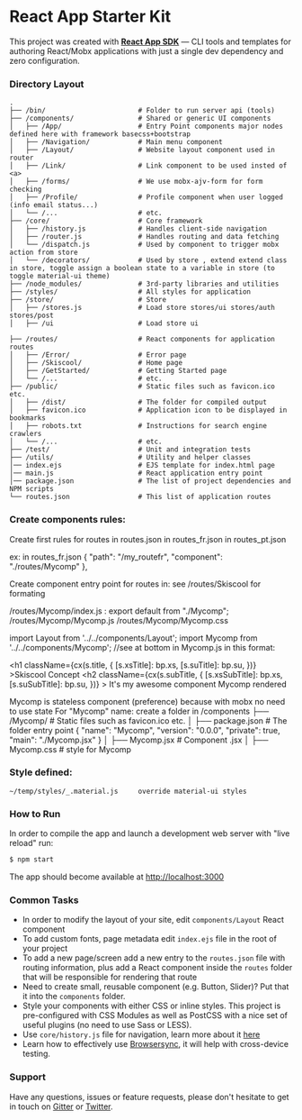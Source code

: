 # React App Starter Kit

This project was created with **[React App SDK](https://github.com/kriasoft/react-app)** 
— CLI tools and templates for authoring React/Mobx applications with just a single dev dependency and
zero configuration.


### Directory Layout

```shell
.
├── /bin/                       # Folder to run server api (tools)
├── /components/                # Shared or generic UI components 
│   ├── /App/                   # Entry Point components major nodes defined here with framework basecss+bootstrap
│   ├── /Navigation/            # Main menu component
│   ├── /Layout/                # Website layout component used in router
│   ├── /Link/                  # Link component to be used insted of <a>
│   ├── /forms/                 # We use mobx-ajv-form for form checking
│   ├── /Profile/               # Profile component when user logged (info email status...)
│   └── /...                    # etc.
├── /core/                      # Core framework
│   ├── /history.js             # Handles client-side navigation
│   ├── /router.js              # Handles routing and data fetching
│   └── /dispatch.js            # Used by component to trigger mobx action from store
│   └── /decorators/            # Used by store , extend extend class in store, toggle assign a boolean state to a variable in store (to toggle material-ui theme)
├── /node_modules/              # 3rd-party libraries and utilities
├── /styles/                    # All styles for application
├── /store/                     # Store
│   ├── /stores.js              # Load store stores/ui stores/auth stores/post
│   ├── /ui                     # Load store ui 

├── /routes/                    # React components for application routes
│   ├── /Error/                 # Error page
│   ├── /Skiscool/              # Home page
│   ├── /GetStarted/            # Getting Started page
│   └── /...                    # etc.
├── /public/                    # Static files such as favicon.ico etc.
│   ├── /dist/                  # The folder for compiled output
│   ├── favicon.ico             # Application icon to be displayed in bookmarks
│   ├── robots.txt              # Instructions for search engine crawlers
│   └── /...                    # etc.
├── /test/                      # Unit and integration tests
├── /utils/                     # Utility and helper classes
│── index.ejs                   # EJS template for index.html page
│── main.js                     # React application entry point
│── package.json                # The list of project dependencies and NPM scripts
└── routes.json                 # This list of application routes
```


### Create components rules:
Create first rules for routes 
in routes.json
in routes_fr.json
in routes_pt.json

ex: in routes_fr.json
{
    "path": "/my_routefr",
    "component": "./routes/Mycomp"
  },


Create component entry point for routes in:
    see /routes/Skiscool for formating
    
/routes/Mycomp/index.js : export default from "./Mycomp";
/routes/Mycomp/Mycomp.js
/routes/Mycomp/Mycomp.css


import Layout from '../../components/Layout';
import Mycomp from '../../components/Mycomp'; //see at bottom 
in Mycomp.js in this format:
    <Layout className={s.content}>
           <div className="center">
                <h1 className={cx(s.title, {
                  [s.xsTitle]: bp.xs,
                  [s.suTitle]: bp.su,
                })} >Skiscool Concept</h1>
                <h2 className={cx(s.subTitle, {
                  [s.xsSubTitle]: bp.xs,
                  [s.suSubTitle]: bp.su,
                })}
                > It's my awesome component Mycomp rendered
                </h2>
           </div>
           <Divider />
           <Mycomp appstate={appstate} lang={lang}/>
 </Layout>


Mycomp is stateless component (preference) because with mobx no need to use state 
For "Mycomp" name:
create a folder in 
/components
├── /Mycomp/                    # Static files such as favicon.ico etc.
│   ├── package.json            # The folder entry point 
        {
        "name": "Mycomp",
        "version": "0.0.0",
        "private": true,
        "main": "./Mycomp.jsx"
         }
│   ├── Mycomp.jsx             # Component .jsx 
│   ├── Mycomp.css             # style for Mycomp
 
### Style defined:
    ~/temp/styles/_.material.js     override material-ui styles
    
    


### How to Run

In order to compile the app and launch a development web server with "live reload" run:

```sh
$ npm start
```

The app should become available at [http://localhost:3000](http://localhost:3000)

### Common Tasks

- In order to modify the layout of your site, edit `components/Layout` React component
- To add custom fonts, page metadata edit `index.ejs` file in the root of your project
- To add a new page/screen add a new entry to the `routes.json` file with routing information, plus
  add a React component inside the `routes` folder that will be responsible for rendering that route
- Need to create small, reusable component (e.g. Button, Slider)? Put that it into the `components`
  folder.
- Style your components with either CSS or inline styles. This project is pre-configured with CSS
  Modules as well as PostCSS with a nice set of useful plugins (no need to use Sass or LESS).
- Use `core/history.js` file for navigation, learn more about it [here](https://github.com/ReactTraining/history/tree/master/docs)
- Learn how to effectively use [Browsersync](https://browsersync.io/), it will help with
  cross-device testing.


### Support

Have any questions, issues or feature requests, please don't hesitate to get in touch on
[Gitter](https://gitter.im/kriasoft/react-app) or [Twitter](https://twitter.com/ReactSDK).
